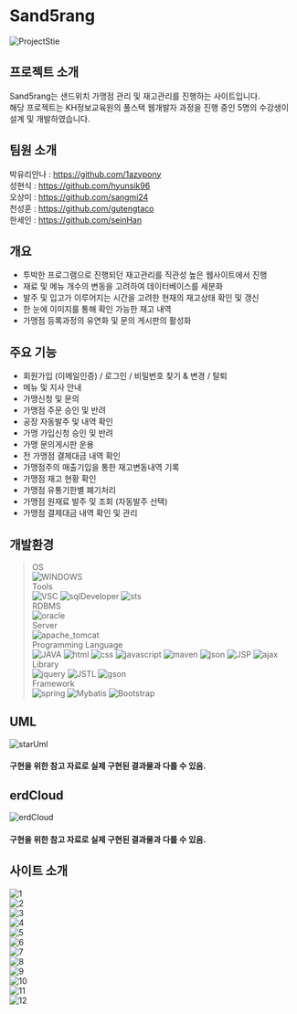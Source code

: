 # Sand5rang
![ProjectStie](https://github.com/hyunsik96/Sand5rang/blob/main/Sand5rang/src/main/webapp/resources/images/logoo.png)

## 프로젝트 소개
Sand5rang는 샌드위치 가맹점 관리 및 재고관리를 진행하는 사이트입니다.  
해당 프로젝트는 KH정보교육원의 풀스택 웹개발자 과정을 진행 중인
5명의 수강생이 설계 및 개발하였습니다.

## 팀원 소개
박유리안나 : https://github.com/1azypony  
성현식 : https://github.com/hyunsik96  
오상미 : https://github.com/sangmi24  
천성훈 : https://github.com/gutengtaco  
한세인 : https://github.com/seinHan  

## 개요
- 투박한 프로그램으로 진행되던 재고관리를 직관성 높은 웹사이트에서 진행
- 재료 및 메뉴 개수의 변동을 고려하여 데이터베이스를 세분화
- 발주 및 입고가 이루어지는 시간을 고려한 현재의 재고상태 확인 및 갱신
- 한 눈에 이미지를 통해 확인 가능한 재고 내역
- 가맹점 등록과정의 유연화 및 문의 게시판의 활성화

## 주요 기능
- 회원가입 (이메일인증) / 로그인 / 비밀번호 찾기 & 변경 / 탈퇴
- 메뉴 및 지사 안내
- 가맹신청 및 문의
- 가맹점 주문 승인 및 반려
- 공장 자동발주 및 내역 확인
- 가맹 가입신청 승인 및 반려
- 가맹 문의게시판 운용
- 전 가맹점 결제대금 내역 확인
- 가맹점주의 매출기입을 통한 재고변동내역 기록
- 가맹점 재고 현황 확인
- 가맹점 유통기한별 폐기처리
- 가맹점 원재료 발주 및 조회 (자동발주 선택)
- 가맹점 결제대금 내역 확인 및 관리


## 개발환경
> OS  
![WINDOWS](https://img.shields.io/badge/WINDOWS10-0078D6?style=for-the-badge&logo=windows&logoColor=white)  
> Tools  
![VSC](https://img.shields.io/badge/VSC-007ACC?style=for-the-badge&logo=visualstudiocode&logoColor=white)
![sqlDeveloper](https://img.shields.io/badge/sqlDeveloper-788B95?style=for-the-badge&logo=sqlDeveloper&logoColor=white)
![sts](https://img.shields.io/badge/sts-6DB33F?style=for-the-badge&logo=spring&logoColor=white)   
> RDBMS  
![oracle](https://img.shields.io/badge/oracle-F80000?style=for-the-badge&logo=oracle&logoColor=white)  
> Server  
![apache_tomcat](https://img.shields.io/badge/apache_tomcat-F8DC75?style=for-the-badge&logo=apachetomcat&logoColor=black)  
> Programming Language  
![JAVA](https://img.shields.io/badge/JAVA-007396?style=for-the-badge&logo=java&logoColor=white)
![html](https://img.shields.io/badge/html-E34F26?style=for-the-badge&logo=html5&logoColor=white)
![css](https://img.shields.io/badge/css-1572B6?style=for-the-badge&logo=css3&logoColor=white)
![javascript](https://img.shields.io/badge/javascript-F7DF1E?style=for-the-badge&logo=javascript&logoColor=black)
![maven](https://img.shields.io/badge/maven-C71A36?style=for-the-badge&logo=apachemaven&logoColor=white)
![json](https://img.shields.io/badge/json-000000?style=for-the-badge&logo=json&logoColor=white)
![JSP](https://img.shields.io/badge/JSP-000000?style=for-the-badge&logo=JSP&logoColor=white)
![ajax](https://img.shields.io/badge/ajax-000000?style=for-the-badge&logo=ajax&logoColor=white)  
> Library  
![jquery](https://img.shields.io/badge/jquery-0769AD?style=for-the-badge&logo=jquery&logoColor=white)
![JSTL](https://img.shields.io/badge/jstl-000000?style=for-the-badge&logo=jstl&logoColor=white)
![gson](https://img.shields.io/badge/gson-000000?style=for-the-badge&logo=gson&logoColor=white)  
> Framework  
![spring](https://img.shields.io/badge/spring-6DB33F?style=for-the-badge&logo=spring&logoColor=white)
![Mybatis](https://img.shields.io/badge/mybatis-000000?style=for-the-badge&logo=mybatis&logoColor=white)
![Bootstrap](https://img.shields.io/badge/Bootstrap-7952B3?style=for-the-badge&logo=Bootstrap&logoColor=white)  

## UML
![starUml](https://github.com/hyunsik96/Sand5rang/blob/main/Sand5rang/src/main/webapp/resources/images/uml.png)
#### 구현을 위한 참고 자료로 실제 구현된 결과물과 다를 수 있음.

## erdCloud
![erdCloud](https://github.com/hyunsik96/Sand5rang/blob/main/Sand5rang/src/main/webapp/resources/images/erd.png)
#### 구현을 위한 참고 자료로 실제 구현된 결과물과 다를 수 있음.

## 사이트 소개
![1](https://github.com/hyunsik96/Sand5rang/blob/main/Sand5rang/src/main/webapp/resources/images/storyboard/1.png)  
![2](https://github.com/hyunsik96/Sand5rang/blob/main/Sand5rang/src/main/webapp/resources/images/storyboard/2.png)  
![3](https://github.com/hyunsik96/Sand5rang/blob/main/Sand5rang/src/main/webapp/resources/images/storyboard/3.png)  
![4](https://github.com/hyunsik96/Sand5rang/blob/main/Sand5rang/src/main/webapp/resources/images/storyboard/4.png)  
![5](https://github.com/hyunsik96/Sand5rang/blob/main/Sand5rang/src/main/webapp/resources/images/storyboard/5.png)  
![6](https://github.com/hyunsik96/Sand5rang/blob/main/Sand5rang/src/main/webapp/resources/images/storyboard/6.png)  
![7](https://github.com/hyunsik96/Sand5rang/blob/main/Sand5rang/src/main/webapp/resources/images/storyboard/7.png)  
![8](https://github.com/hyunsik96/Sand5rang/blob/main/Sand5rang/src/main/webapp/resources/images/storyboard/8.png)  
![9](https://github.com/hyunsik96/Sand5rang/blob/main/Sand5rang/src/main/webapp/resources/images/storyboard/9.png)  
![10](https://github.com/hyunsik96/Sand5rang/blob/main/Sand5rang/src/main/webapp/resources/images/storyboard/10.png)  
![11](https://github.com/hyunsik96/Sand5rang/blob/main/Sand5rang/src/main/webapp/resources/images/storyboard/11.png)  
![12](https://github.com/hyunsik96/Sand5rang/blob/main/Sand5rang/src/main/webapp/resources/images/storyboard/12.png)  

